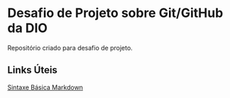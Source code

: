 # Desafio de Projeto sobre Git/GitHub da DIO
Repositório criado para desafio de projeto.

## Links Úteis
[Sintaxe Básica Markdown](https://www.markdownguide.org/basic-syntax/)
